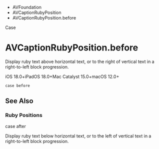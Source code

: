 

- AVFoundation
- AVCaptionRubyPosition
-  AVCaptionRubyPosition.before 

Case

# AVCaptionRubyPosition.before

Display ruby text above horizontal text, or to the right of vertical text in a right-to-left block progression.

iOS 18.0+iPadOS 18.0+Mac Catalyst 15.0+macOS 12.0+

``` source
case before
```

## See Also

### Ruby Positions

case after

Display ruby text below horizontal text, or to the left of vertical text in a right-to-left block progression.

